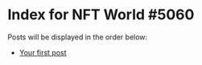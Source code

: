 # Index for NFT World #5060
Posts will be displayed in the order below:

- [Your first post](./001-first.md)

